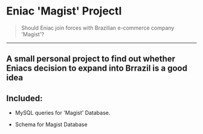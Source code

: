 # Eniac 'Magist' Projectl

> Should Eniac join forces with Brazilian e-commerce company 'Magist'?

------------------------

A small personal project to find out whether Eniacs decision to expand into Brrazil is a good idea
------------------------

## Included:

- MySQL queries for 'Magist' Database.

- Schema for Magist Database
